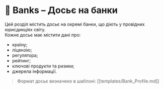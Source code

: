 # 🏦 Banks – Досьє на банки

Цей розділ містить досьє на окремі банки, що діють у провідних юрисдикціях світу.  
Кожне досьє має містити дані про:
- країну;
- ліцензію;
- регулятора;
- рейтинг;
- ключові продукти та ризики;
- джерела інформації.

> Формат досьє визначено в шаблоні: [[templates/Bank_Profile.md]]
